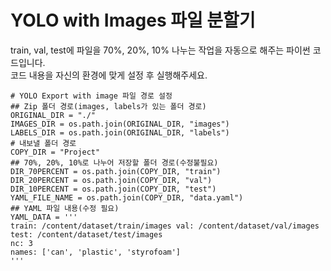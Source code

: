 # YOLO with Images 파일 분할기
train, val, test에 파일을 70%, 20%, 10% 나누는 작업을 자동으로 해주는 파이썬 코드입니다.<br>
코드 내용을 자신의 환경에 맞게 설정 후 실행해주세요.

```
# YOLO Export with image 파일 경로 설정
## Zip 폴더 경로(images, labels가 있는 폴더 경로)
ORIGINAL_DIR = "./"
IMAGES_DIR = os.path.join(ORIGINAL_DIR, "images")
LABELS_DIR = os.path.join(ORIGINAL_DIR, "labels")
# 내보낼 폴더 경로
COPY_DIR = "Project"
## 70%, 20%, 10%로 나누어 저장할 폴더 경로(수정불필요)
DIR_70PERCENT = os.path.join(COPY_DIR, "train")
DIR_20PERCENT = os.path.join(COPY_DIR, "val")
DIR_10PERCENT = os.path.join(COPY_DIR, "test")
YAML_FILE_NAME = os.path.join(COPY_DIR, "data.yaml")
## YAML 파일 내용(수정 필요)
YAML_DATA = '''
train: /content/dataset/train/images val: /content/dataset/val/images test: /content/dataset/test/images
nc: 3
names: ['can', 'plastic', 'styrofoam']
'''
```